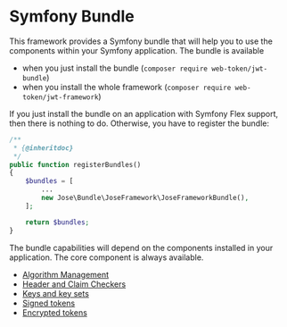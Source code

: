 # Symfony Bundle

This framework provides a Symfony bundle that will help you to use the components within your Symfony application. The bundle is available

* when you just install the bundle \(`composer require web-token/jwt-bundle`\)
* when you install the whole framework \(`composer require web-token/jwt-framework`\)

If you just install the bundle on an application with Symfony Flex support, then there is nothing to do. Otherwise, you have to register the bundle:

```php
/**
 * {@inheritdoc}
 */
public function registerBundles()
{
    $bundles = [
        ...
        new Jose\Bundle\JoseFramework\JoseFrameworkBundle(),
    ];

    return $bundles;
}
```

The bundle capabilities will depend on the components installed in your application. The core component is always available.

* [Algorithm Management](algorithm-management.md)
* [Header and Claim Checkers](header-and-claim-checker-management.md)
* [Keys and key sets](key-and-key-set-management/)
* [Signed tokens](signed-tokens/)
* [Encrypted tokens](encrypted-tokens/)

